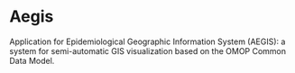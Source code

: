 # Aegis
Application for Epidemiological Geographic Information System (AEGIS): a system for semi-automatic GIS visualization based on the OMOP Common Data Model.
